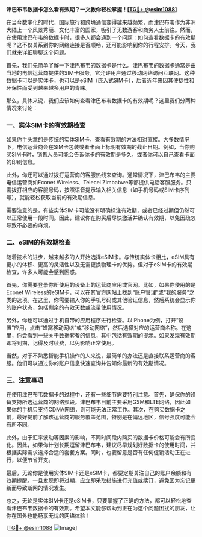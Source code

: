 **津巴布韦数据卡怎么看有效期？一文教你轻松掌握！[[TG💪+ @esim1088](https://t.me/s/esim1088)]**

在当今数字化的时代，国际旅行和跨境通信变得越来越频繁，而津巴布韦作为非洲大陆上一个风景秀丽、文化丰富的国家，吸引了无数游客和商务人士前往。然而，在使用津巴布韦的数据卡时，很多人都会遇到一个问题：如何查看数据卡的有效期呢？这不仅关系到你的网络连接是否顺畅，还可能影响到你的行程安排。今天，我们就来详细聊聊这个问题。

首先，我们先简单了解一下津巴布韦的数据卡是什么。津巴布韦的数据卡通常是由当地的电信运营商提供的SIM卡服务，它允许用户通过移动网络访问互联网。这种数据卡可以是实体卡，也可以是eSIM（嵌入式SIM卡），后者近年来因其便捷性和环保性而受到越来越多用户的青睐。

那么，具体来说，我们应该如何查看津巴布韦数据卡的有效期呢？这里我们分两种情况来讨论：

### 一、实体SIM卡的有效期检查

如果你手头拿的是传统的实体SIM卡，查看有效期的方法相对直接。大多数情况下，电信运营商会在SIM卡包装或者卡面上标明有效期的截止日期。例如，当你购买SIM卡时，销售人员可能会告诉你卡的有效期是多久，或者你可以自己查看卡面的印刷信息。

此外，你还可以通过拨打运营商的客服热线来查询。通常情况下，津巴布韦的主要电信运营商如Econet Wireless、Telecel Zimbabwe等都提供电话客服服务。只需拨打相应的客服号码，按照语音提示输入相关信息（如手机号码或SIM卡序列号），就能轻松获取当前的有效期信息。

需要注意的是，有些实体SIM卡可能没有明确标注有效期，或者已经过期但仍然可以正常使用一段时间。因此，建议你在购买后尽快激活并确认有效期，以免因疏忽导致不必要的麻烦。

### 二、eSIM的有效期检查

随着技术的进步，越来越多的人开始选择eSIM卡。与传统实体卡相比，eSIM具有更小的体积、更高的灵活性以及无需更换物理卡的优势。但对于eSIM卡的有效期检查，许多人可能会感到困惑。

首先，你需要登录你所使用的设备上的运营商应用或官网。比如，如果你使用的是Econet Wireless的eSIM卡，可以在其官方网站上找到“账户管理”或“我的服务”之类的选项。在这里，你需要输入你的手机号码或其他验证信息，然后系统会显示你的账户状态，包括剩余的有效天数或流量使用情况。

另外，你也可以通过手机自带的应用程序进行检查。以iPhone为例，打开“设置”应用，点击“蜂窝移动网络”或“移动网络”，然后选择对应的运营商名称。在这里，你会看到一些关于数据套餐的信息，其中包括有效期的提示。如果发现有效期即将到期，记得及时续费，以免影响正常使用。

当然，对于不熟悉智能手机操作的人来说，最简单的办法还是直接联系运营商的客服。他们可以通过你的账户信息快速查询并告知你最新的有效期情况。

### 三、注意事项

在使用津巴布韦数据卡的过程中，还有一些细节需要特别注意。首先，确保你的设备支持所选运营商的网络频段。津巴布韦目前主要采用GSM和LTE网络，因此如果你的手机只支持CDMA网络，则可能无法正常工作。其次，在购买数据卡之前，最好提前了解该运营商的服务覆盖范围，特别是在偏远地区，信号强度可能会有所不同。

此外，由于汇率波动等因素的影响，不同时间段内购买的数据卡价格可能会有所变化。因此，如果你计划长期逗留津巴布韦，建议尽早规划好数据卡的使用时间，并根据实际需求选择合适的套餐方案。同时，也要留意是否有任何促销活动正在进行，以便节省开支。

最后，无论你是使用实体SIM卡还是eSIM卡，都要定期关注自己的账户余额和有效期提醒。一旦发现即将过期，应立即采取措施进行充值或续订，避免因为忘记更新而导致断网的情况发生。

总之，无论是实体SIM卡还是eSIM卡，只要掌握了正确的方法，都可以轻松地查看津巴布韦数据卡的有效期。希望本文能够帮助到正在为这个问题困扰的朋友，让你在国外也能畅享无忧的网络体验！

[[TG💪+ @esim1088](https://t.me/s/esim1088) ![Image](https://i.postimg.cc/4NQfJmqS/Snipaste-2025-05-13-00-14-12.png)]